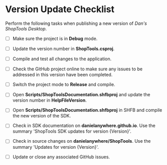 # Version Update Checklist

Perform the following tasks when publishing a new version of *Dan's ShopTools Desktop*.

 - [ ] Make sure the project is in **Debug** mode.
 - [ ] Update the version number in **ShopTools.csproj**.
 - [ ] Compile and test all changes to the application.
 - [ ] Check the GitHub project online to make sure any issues to be addressed in this version have been completed.
 - [ ] Switch the project mode to **Release** and compile.
 - [ ] Open **Scripts/ShopToolsDocumentation.shfbproj** and update the version number in **HelpFileVersion**.
 - [ ] Open **Scripts/ShopToolsDocumentation.shfbproj** in SHFB and compile the new version of the SDK.
 - [ ] Check in SDK documentation on **danielanywhere.github.io**. Use the summary 'ShopTools SDK updates for version {Version}'.
 - [ ] Check in source changes on **danielanywhere/ShopTools**. Use the summary 'Updates for version {Version}'.
 - [ ] Update or close any associated GitHub issues.

